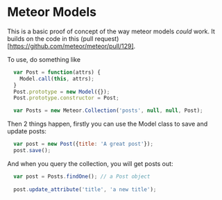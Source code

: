 Meteor Models
=============

This is a basic proof of concept of the way meteor models *could* work. It builds on the code in this (pull request)[https://github.com/meteor/meteor/pull/129].

To use, do something like

```js
  var Post = function(attrs) {
    Model.call(this, attrs);
  }
  Post.prototype = new Model({});
  Post.prototype.constructor = Post;

  var Posts = new Meteor.Collection('posts', null, null, Post);
```

Then 2 things happen, firstly you can use the Model class to save and update posts:

```js
  var post = new Post({title: 'A great post'});
  post.save();
```

And when you query the collection, you will get posts out:

```js
  var post = Posts.findOne(); // a Post object
  
  post.update_attribute('title', 'a new title');
```
